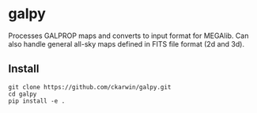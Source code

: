 # galpy
Processes GALPROP maps and converts to input format for MEGAlib. Can also handle general all-sky maps defined in FITS file format (2d and 3d). 

## Install
```
git clone https://github.com/ckarwin/galpy.git
cd galpy
pip install -e .
```

